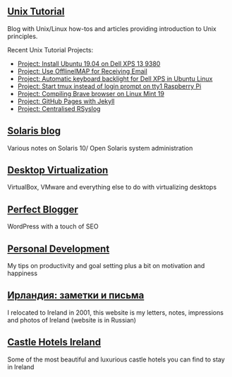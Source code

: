 ## <a href="https://www.unixtutorial.org">Unix Tutorial</a>
Blog with Unix/Linux how-tos and articles providing introduction to Unix principles.

Recent Unix Tutorial Projects:
- <a href="https://www.unixtutorial.org/projects-install-ubuntu-19-04-on-dell-xps-13-9380">Project: Install Ubuntu 19.04 on Dell XPS 13 9380</a>
- <a href="https://www.unixtutorial.org/offlineimap-for-receiving-email">Project: Use OfflineIMAP for Receiving Email</a>
- <a href="https://www.unixtutorial.org/projects-automatic-keyboard-backlight-for-dell-xps-in-linux">Project: Automatic keyboard backlight for Dell XPS in Ubuntu Linux</a>
- <a href="https://www.unixtutorial.org/projects-start-tmux-instead-of-login-prompt-on-tty1">Project: Start tmux instead of login prompt on tty1 Raspberry Pi</a>
- <a href="https://www.unixtutorial.org/projects-compiling-brave-browser-on-linux-mint">Project: Compiling Brave browser on Linux Mint 19</a>
- <a href="https://www.unixtutorial.org/projects-github-pages-with-jekyll">Project: GitHub Pages with Jekyll</a>
- <a href="https://www.unixtutorial.org/projects-centralised-rsyslog">Project: Centralised RSyslog</a>
	
## <a href="https://solaris.reys.net">Solaris blog</a>
Various notes on Solaris 10/ Open Solaris system administration

## <a href="https://www.desktop-virtualization.com">Desktop Virtualization</a>
VirtualBox, VMware and everything else to do with virtualizing desktops

## <a href="https://www.perfectblogger.com">Perfect Blogger</a>
WordPress with a touch of SEO

## <a href="https://www.personaldevelopment.ie">Personal Development</a>
My tips on productivity and goal setting plus a bit on motivation and happiness

## <a href="https://ireland.reys.net">Ирландия: заметки и письма</a>
I relocated to Ireland in 2001, this website is my letters, notes, impressions and photos of Ireland (website is in Russian)

## <a href="http://www.castlehotelsireland.com">Castle Hotels Ireland</a>
Some of the most beautiful and luxurious castle hotels you can find to stay in Ireland
